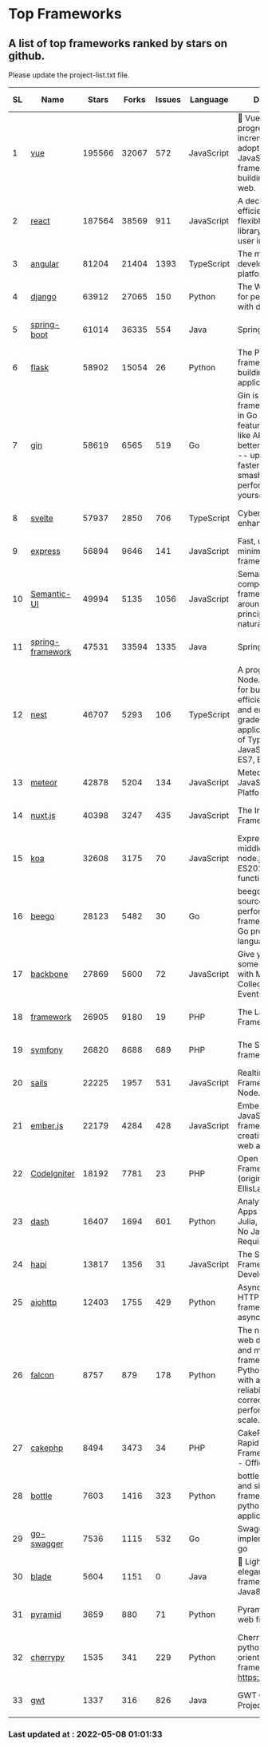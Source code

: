 # Top Frameworks
## A list of top frameworks ranked by stars on github.  
Please update the project-list.txt file.

| SL| Name  | Stars| Forks| Issues | Language | Description | Last Commit |
| --| ------| -----| ---- | ------ | -------- | ----------- | ----------- |
| 1 | [vue](https://github.com/vuejs/vue) | 195566 | 32067 | 572 | JavaScript | 🖖 Vue.js is a progressive, incrementally-adoptable JavaScript framework for building UI on the web. | 2022-05-03 00:47:22 |
| 2 | [react](https://github.com/facebook/react) | 187564 | 38569 | 911 | JavaScript | A declarative, efficient, and flexible JavaScript library for building user interfaces. | 2022-05-06 19:36:03 |
| 3 | [angular](https://github.com/angular/angular) | 81204 | 21404 | 1393 | TypeScript | The modern web developer’s platform | 2022-05-06 16:52:19 |
| 4 | [django](https://github.com/django/django) | 63912 | 27065 | 150 | Python | The Web framework for perfectionists with deadlines. | 2022-05-06 07:50:46 |
| 5 | [spring-boot](https://github.com/spring-projects/spring-boot) | 61014 | 36335 | 554 | Java | Spring Boot | 2022-05-06 22:05:36 |
| 6 | [flask](https://github.com/pallets/flask) | 58902 | 15054 | 26 | Python | The Python micro framework for building web applications. | 2022-05-03 18:17:03 |
| 7 | [gin](https://github.com/gin-gonic/gin) | 58619 | 6565 | 519 | Go | Gin is a HTTP web framework written in Go (Golang). It features a Martini-like API with much better performance -- up to 40 times faster. If you need smashing performance, get yourself some Gin. | 2022-04-26 00:51:13 |
| 8 | [svelte](https://github.com/sveltejs/svelte) | 57937 | 2850 | 706 | TypeScript | Cybernetically enhanced web apps | 2022-05-06 15:52:22 |
| 9 | [express](https://github.com/expressjs/express) | 56894 | 9646 | 141 | JavaScript | Fast, unopinionated, minimalist web framework for node. | 2022-04-29 19:32:26 |
| 10 | [Semantic-UI](https://github.com/Semantic-Org/Semantic-UI) | 49994 | 5135 | 1056 | JavaScript | Semantic is a UI component framework based around useful principles from natural language. | 2018-10-21 20:59:02 |
| 11 | [spring-framework](https://github.com/spring-projects/spring-framework) | 47531 | 33594 | 1335 | Java | Spring Framework | 2022-05-07 15:24:50 |
| 12 | [nest](https://github.com/nestjs/nest) | 46707 | 5293 | 106 | TypeScript | A progressive Node.js framework for building efficient, scalable, and enterprise-grade server-side applications on top of TypeScript & JavaScript (ES6, ES7, ES8) 🚀 | 2022-05-06 16:57:11 |
| 13 | [meteor](https://github.com/meteor/meteor) | 42878 | 5204 | 134 | JavaScript | Meteor, the JavaScript App Platform | 2022-05-02 13:42:12 |
| 14 | [nuxt.js](https://github.com/nuxt/nuxt.js) | 40398 | 3247 | 435 | JavaScript | The Intuitive Vue(2) Framework | 2021-12-17 13:20:07 |
| 15 | [koa](https://github.com/koajs/koa) | 32608 | 3175 | 70 | JavaScript | Expressive middleware for node.js using ES2017 async functions | 2022-04-06 16:09:57 |
| 16 | [beego](https://github.com/beego/beego) | 28123 | 5482 | 30 | Go | beego is an open-source, high-performance web framework for the Go programming language. | 2022-04-29 03:55:21 |
| 17 | [backbone](https://github.com/jashkenas/backbone) | 27869 | 5600 | 72 | JavaScript | Give your JS App some Backbone with Models, Views, Collections, and Events | 2022-04-26 12:19:45 |
| 18 | [framework](https://github.com/laravel/framework) | 26905 | 9180 | 19 | PHP | The Laravel Framework. | 2022-05-06 13:14:18 |
| 19 | [symfony](https://github.com/symfony/symfony) | 26820 | 8688 | 689 | PHP | The Symfony PHP framework | 2022-05-07 10:12:43 |
| 20 | [sails](https://github.com/balderdashy/sails) | 22225 | 1957 | 531 | JavaScript | Realtime MVC Framework for Node.js | 2022-05-06 21:56:16 |
| 21 | [ember.js](https://github.com/emberjs/ember.js) | 22179 | 4284 | 428 | JavaScript | Ember.js - A JavaScript framework for creating ambitious web applications | 2022-05-07 16:26:20 |
| 22 | [CodeIgniter](https://github.com/bcit-ci/CodeIgniter) | 18192 | 7781 | 23 | PHP | Open Source PHP Framework (originally from EllisLab) | 2022-03-03 13:29:55 |
| 23 | [dash](https://github.com/plotly/dash) | 16407 | 1694 | 601 | Python | Analytical Web Apps for Python, R, Julia, and Jupyter. No JavaScript Required. | 2022-05-06 15:11:35 |
| 24 | [hapi](https://github.com/hapijs/hapi) | 13817 | 1356 | 31 | JavaScript | The Simple, Secure Framework Developers Trust | 2022-04-29 14:13:00 |
| 25 | [aiohttp](https://github.com/aio-libs/aiohttp) | 12403 | 1755 | 429 | Python | Asynchronous HTTP client/server framework for asyncio and Python | 2022-05-06 17:22:29 |
| 26 | [falcon](https://github.com/falconry/falcon) | 8757 | 879 | 178 | Python | The no-nonsense web data plane API and microservices framework for Python developers, with a focus on reliability, correctness, and performance at scale. | 2022-04-09 10:56:54 |
| 27 | [cakephp](https://github.com/cakephp/cakephp) | 8494 | 3473 | 34 | PHP | CakePHP: The Rapid Development Framework for PHP - Official Repository | 2022-04-30 21:34:17 |
| 28 | [bottle](https://github.com/bottlepy/bottle) | 7603 | 1416 | 323 | Python | bottle.py is a fast and simple micro-framework for python web-applications. | 2022-03-01 21:05:57 |
| 29 | [go-swagger](https://github.com/go-swagger/go-swagger) | 7536 | 1115 | 532 | Go | Swagger 2.0 implementation for go | 2022-04-20 19:44:32 |
| 30 | [blade](https://github.com/lets-blade/blade) | 5604 | 1151 | 0 | Java | :rocket: Lightning fast and elegant mvc framework for Java8 | 2022-05-06 15:12:18 |
| 31 | [pyramid](https://github.com/Pylons/pyramid) | 3659 | 880 | 71 | Python | Pyramid - A Python web framework | 2022-03-13 22:49:13 |
| 32 | [cherrypy](https://github.com/cherrypy/cherrypy) | 1535 | 341 | 229 | Python | CherryPy is a pythonic, object-oriented HTTP framework.      https://cherrypy.dev | 2022-03-13 22:31:07 |
| 33 | [gwt](https://github.com/gwtproject/gwt) | 1337 | 316 | 826 | Java | GWT Open Source Project | 2022-04-24 18:39:53 |

### Last updated at : 2022-05-08 01:01:33
